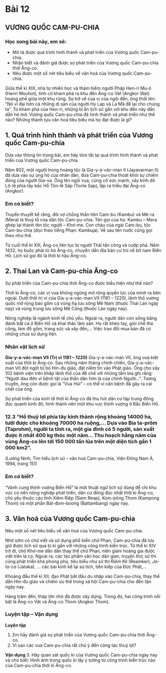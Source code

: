 # Bài 12
## VƯƠNG QUỐC CAM-PU-CHIA

### Học xong bài này, em sẽ:
*   Mô tả được quá trình hình thành và phát triển của Vương quốc Cam-pu-chia.
*   Nhận biết và đánh giá được sự phát triển của Vương quốc Cam-pu-chia thời Ăng-co.
*   Nêu được một số nét tiêu biểu về văn hoá của Vương quốc Cam-pu-chia.

Giữa thế kỉ XIX, nhà tự nhiên học và thám hiểm người Pháp Hen-ri Mu-ô (Henri Mouhot), tình cờ khám phá ra khu đền Ăng-co Vát (Angkor Wat) hoang phế giữa một khu rừng. Sự trở về của vị của ngôi đền, ông thốt lên: “Nó vĩ đại hơn cả những di sản của người Hy Lạp và La Mã để lại cho chúng ta”. Từ khám phá của Hen-ri, những bí ẩn lịch sử gần với khu đền này dần dần hé mở. Vương quốc Cam-pu-chia đã hình thành và phát triển như thế nào? Những thành tựu văn hoá tiêu biểu mà họ đạt được là gì?

## 1. Quá trình hình thành và phát triển của Vương quốc Cam-pu-chia

Dựa vào thông tin trong bài, em hãy tóm tắt lại quá trình hình thành và phát triển của Vương quốc Cam-pu-chia.

Năm 802, một người trong hoàng tộc là Gia-y-a-vác-man II (Jayavarman II) đã dựa vào sự ủng hộ của nhân dân, đưa Cam-pu-chia thoát khỏi sự chiếm đóng của người Gia-va. Ông lên ngôi vua, củng cố sức mạnh, xây kinh đô Lô-lê phía tây bắc Hồ Tôn-lê Sáp (Tonle Sap), lập ra triều đại Ăng-co (Angkor).

### Em có biết?

Truyền thuyết kể rằng, đôi vợ chồng thần tiên Cam-bu (Kambu) và Mê-ra (Mera) là thuỷ tổ của dân tộc Cam-pu-chia. Tên gọi của họ: Kambu – Mera ghép lại thành tên tộc người – Khơ-me. Con cháu của ngài Cam-bu, tức Cam-bu-chia (đọc theo tiếng Phạn: Kambuja). Về sau tên nước cũng gọi theo như thế.

Từ cuối thế kỉ XIII, Ăng-co liên tục bị người Thái tấn công và cướp phá. Năm 1432, họ buộc phải từ bỏ Ăng-co, chuyển dần địa bàn cư trú về bờ nam Biển Hồ. Lịch sử gọi đó là thời kì hậu Ăng-co.

## 2. Thai Lan và Cam-pu-chia Ăng-co

Sự phát triển của Cam-pu-chia thời Ăng-co được biểu hiện như thế nào?

Thời kì Ăng-co, các vị vua không ngừng mở rộng quyền lực của mình ra bên ngoài. Dưới thời trị vì của Gia-y-a-vác-man VII (1181 – 1220), lãnh thổ vương quốc mở rộng bao gồm cả vùng hạ lưu sông Mê Nam (thuộc Thái Lan ngày nay) và vùng trung lưu sông Mê Công (thuộc Lào ngày nay).

Nông nghiệp là ngành kinh tế chủ yếu. Ngoài ra, người dân còn sống bằng đánh bắt cá ở Biển Hồ và khai thác lâm sản. Họ rất khéo tay, giỏi chế thủ công, làm đồ gốm, trang sức và xây đền,... Việc trao đổi mua bán đã có những chưa sử dụng tiện.

### Nhân vật lịch sử
**Gia-y-a-vác-man VII (Trị vì 1181 – 1220)**
Gia-y-a-vác-man VII, ông vua kiệt xuất của thời kì Ăng-co. Sau những năm tháng chinh chiến, Gia-y-a-vác-man VII đột ngột từ bỏ Hin-đu giáo, đặt niềm tin vào Phật giáo. Ông cho xây 102 bệnh viện trên khắp lãnh thổ của đế chế với những tấm bia ghi rằng: “Người đau đớn vì bệnh tật của thần dân hơn là của chính Người...”. Tương truyền, ông còn được gọi là “Vua Hủi” – có thể vì căn bệnh đã gây ra cái chết của ông.

Sự phát triển của kinh tế thời kì Ăng-co đã thu hút dân cư tập trung đông đúc quanh kinh đô, hình thành nên một khu vực thịnh vượng ở Bắc Biển Hồ.

### 12.3 “Hồ thuỷ lợi phía tây kinh thành rộng khoảng 14000 ha, tưới được cho khoảng 70000 ha ruộng,... Dựa vào Bia ta-prôm (Taprohm), người ta tính ra, một gia đình có 5 người, sản xuất được ít nhất 400 kg thóc một năm... Thu hoạch hằng năm của vùng Ăng-co lên tới 150 000 tấn lúa trên một diện tích gần 1 000 km2”.
(Lương Ninh, Tìm hiểu lịch sử – văn hoá Cam-pu-chia, Viện Đông Nam Á, 1994, trang 151)

### Em có biết?

“Vành cung thịnh vượng Biển Hồ” là một thuật ngữ lịch sử dùng để chỉ khu vực có nền nông nghiệp phát triển, dân cư đông đúc nhất thời kì Ăng-co, chủ yếu thuộc các tỉnh Xiêm Riệp (Siem Reap), Kom-pông Thom (Kampong Thom) và một phần Bát-đom-boong (Battambang) ngày nay.

## 3. Văn hoá của Vương quốc Cam-pu-chia

Nêu một số nét tiêu biểu về văn hoá của Vương quốc Cam-pu-chia.

Nhờ sớm có chữ viết và sử dụng phổ biến chữ Phạn, Cam-pu-chia đã lưu giữ được lịch sử qua bi kí gắn với những công trình kiến trúc. Từ thế kỉ XIV trở đi, chữ Khơ-me dần dần thay thế chữ Phạn, niên giám hoàng gia được viết trên lá cọ. Ngoài ra, các tác phẩm văn học dân gian, truyện thơ, sử thi cũng phát triển khá phong phú, tiêu biểu như sử thi *Riêm Kê* (Reamker), *Ja-ta-ca* (Jataka), ... các bài kinh kể lại sự tích, tiền kiếp của Đức Phật,...

Khoảng đầu thế kỉ XII, đạo Phật bắt đầu du nhập vào Cam-pu-chia, thay thế dần Hin-đu giáo và chiếm ưu thế trong xã hội Cam-pu-chia cho đến tận ngày nay.

Hàng trăm đền, tháp lớn nhỏ đã được xây dựng. Trong đó, hai công trình nổi bật là Ăng-co Vát và Ăng-co Thom (Angkor Thom).

### Luyện tập – Vận dụng

**Luyện tập**
1. Em hãy đánh giá sự phát triển của Vương quốc Cam-pu-chia thời Ăng-co.
2. Vì sao các vua Cam-pu-chia rất chú ý đến công tác thuỷ lợi?

**Vận dụng**
3. Hãy quan sát quốc kì của Vương quốc Cam-pu-chia ngày nay và cho biết: Hình ảnh trong quốc kì lấy ý tưởng từ công trình kiến trúc nào của Cam-pu-chia thời kì Ăng-co.
